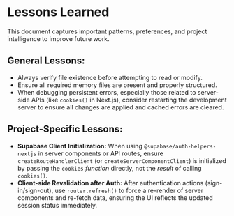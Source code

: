 # Lessons Learned

This document captures important patterns, preferences, and project intelligence to improve future work.

## General Lessons:
- Always verify file existence before attempting to read or modify.
- Ensure all required memory files are present and properly structured.
- When debugging persistent errors, especially those related to server-side APIs (like `cookies()` in Next.js), consider restarting the development server to ensure all changes are applied and cached errors are cleared.

## Project-Specific Lessons:
- **Supabase Client Initialization:** When using `@supabase/auth-helpers-nextjs` in server components or API routes, ensure `createRouteHandlerClient` (or `createServerComponentClient`) is initialized by passing the `cookies` *function* directly, not the *result* of calling `cookies()`.
- **Client-side Revalidation after Auth:** After authentication actions (sign-in/sign-out), use `router.refresh()` to force a re-render of server components and re-fetch data, ensuring the UI reflects the updated session status immediately.